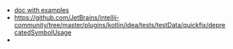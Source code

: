 * [doc with examples](https://docs.google.com/document/d/1y3Su6Uyn2rZ1FuDNJdeF8MfVqnhv8KnBAfIaJ_hy27M/edit)
* https://github.com/JetBrains/intellij-community/tree/master/plugins/kotlin/idea/tests/testData/quickfix/deprecatedSymbolUsage
* 